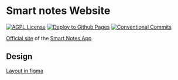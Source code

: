 # Smart notes Website

<!-- Badges -->

[![AGPL License](https://img.shields.io/badge/license-AGPL--3.0%20License-blue)](https://github.com/iTflatApps/SmartNotes/blob/main/LICENSE)
[![Deploy to Github Pages](https://img.shields.io/badge/Deploy-success-green)](https://github.com/iTflatApps/SmartNotes/actions)
[![Conventional Commits](https://img.shields.io/badge/Conventional%20Commits-1.0.0-yellow.svg)](https://conventionalcommits.org)

<!--  -->

[Official site](https://itflatapps.github.io/SmartNotes/) of the [Smart Notes App](https://play.google.com/store/apps/details?hl=en_US&id=com.itflat.smartnotes)

## Design
[Layout in figma](https://www.figma.com/file/7rwSXB6wZke7mckW0C4Ont/Smart-Notes)